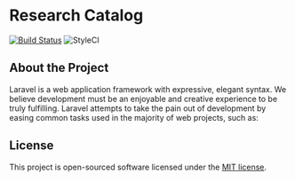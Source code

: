# Research Catalog

[![Build Status](https://travis-ci.org/caiquecastro/research-catalog.svg?branch=master)](https://travis-ci.org/caiquecastro/research-catalog)
![StyleCI](https://styleci.io/repos/114034093/shield)

## About the Project

Laravel is a web application framework with expressive, elegant syntax. We believe development must be an enjoyable and creative experience to be truly fulfilling. Laravel attempts to take the pain out of development by easing common tasks used in the majority of web projects, such as:

## License

This project is open-sourced software licensed under the [MIT license](http://opensource.org/licenses/MIT).
